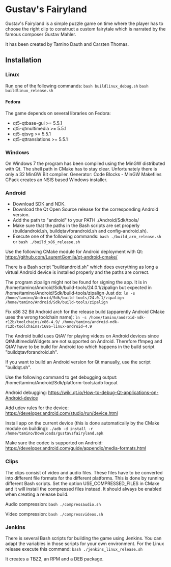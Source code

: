 # Gustav's Fairyland
Gustav's Fairyland is a simple puzzle game on time where the player has to choose the right clip to construct a custom fairytale which is narrated by the famous composer Gustav Mahler.

It has been created by Tamino Dauth and Carsten Thomas.

## Installation

### Linux
Run one of the following commands:
`bash buildlinux_debug.sh`
`bash buildlinux_release.sh`

#### Fedora
The game depends on several libraries on Fedora:
* qt5-qtbase-gui >= 5.5.1
* qt5-qtmultimedia >= 5.5.1
* qt5-qtsvg >= 5.5.1
* qt5-qttranslations >= 5.5.1

### Windows
On Windows 7 the program has been compiled using the MinGW distributed with Qt.
The shell path in CMake has to stay clear.
Unfortunately there is only a 32 MinGW Bit compiler.
Generator: Code Blocks - MinGW Makefiles
CPack creates an NSIS based Windows installer.

### Android
* Download SDK and NDK.
* Download the Qt Open Source release for the corresponding Android version.
* Add the path to "android" to your PATH ./Android/Sdk/tools/
* Make sure that the paths in the Bash scripts are set properly (buildandroid.sh, buildqtavforandroid.sh and config-android.sh).
* Execute one of the following commands: `bash ./build_arm_release.sh` or `bash ./build_x86_release.sh`

Use the following CMake module for Android deployment with Qt:
https://github.com/LaurentGomila/qt-android-cmake/

There is a Bash script "buildandroid.sh" which does everything as long a virtual Android device is installed properly
and the paths are correct.

The program zipalign might not be found for signing the app.
It is in /home/tamino/Android/Sdk/build-tools/24.0.1/zipalign but expected in
/home/tamino/Android/Sdk/build-tools/zipalign
Just do:
`ln -s /home/tamino/Android/Sdk/build-tools/24.0.1/zipalign /home/tamino/Android/Sdk/build-tools/zipalign`

Fix x86 32 Bit Android arch for the release build (apparently Android CMake uses the wrong toolchain name):
`ln -s /home/tamino/android-ndk-r12b/toolchains/x86-4.9/ /home/tamino/android-ndk-r12b/toolchains/i686-linux-android-4.9`

The Android build uses QtAV for playing videos on Android devices since QtMultimediaWidgets are not supported on Android.
Therefore ffmpeg and QtAV have to be build for Android too which happens in the build script "buildqtavforandroid.sh".

If you want to build an Android version for Qt manually, use the script "buildqt.sh".

Use the following command to get debugging output:
/home/tamino/Android/Sdk/platform-tools/adb logcat

Android debugging:
https://wiki.qt.io/How-to-debug-Qt-applications-on-Android-device

Add udev rules for the device:
https://developer.android.com/studio/run/device.html

Install app on the current device (this is done automatically by the CMake module on building):
`./adb -d install -r /home/tamino/Downloads/gustavsfairyland.apk`

Make sure the codec is supported on Android:
https://developer.android.com/guide/appendix/media-formats.html

### Clips
The clips consist of video and audio files.
These files have to be converted into different file formats for the different platforms.
This is done by running different Bash scripts.
Set the option USE_COMPRESSED_FILES in CMake and it will install the compressed files instead.
It should always be enabled when creating a release build.

Audio compression:
`bash ./compressaudio.sh`

Video compression:
`bash ./compressvideos.sh`

### Jenkins
There is several Bash scripts for building the game using Jenkins.
You can adapt the variables in those scripts for your own environment.
For the Linux release execute this command:
`bash ./jenkins_linux_release.sh`

It creates a TBZ2, an RPM and a DEB package.